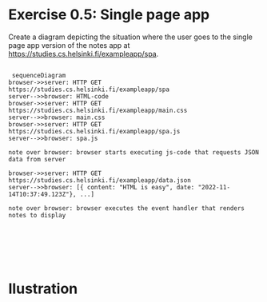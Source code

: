 # Exercise 0.5: Single page app

Create a diagram depicting the situation where the user goes to the single page
app version of the notes app at https://studies.cs.helsinki.fi/exampleapp/spa.

```mermaid
 
 sequenceDiagram
browser->>server: HTTP GET https://studies.cs.helsinki.fi/exampleapp/spa
server-->>browser: HTML-code
browser->>server: HTTP GET https://studies.cs.helsinki.fi/exampleapp/main.css
server-->>browser: main.css
browser->>server: HTTP GET https://studies.cs.helsinki.fi/exampleapp/spa.js
server-->>browser: spa.js

note over browser: browser starts executing js-code that requests JSON data from server 
                      
browser->>server: HTTP GET https://studies.cs.helsinki.fi/exampleapp/data.json
server-->>browser: [{ content: "HTML is easy", date: "2022-11-14T10:37:49.123Z"}, ...]

note over browser: browser executes the event handler that renders notes to display 



 
 
 
```




# Ilustration
